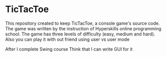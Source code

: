 # TicTacToe
This repository created to keep TicTacToe, a console game's source code. The game was written by the instruction of Hyperskills online programming school.
The game has three levels of difficulty (easy, medium and hard). Also you can play it with out friend using user vs user mode


After I complete Swing course Think that I can write GUI for it
